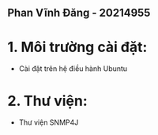 ## Phan Vĩnh Đăng - 20214955
# 1. Môi trường cài đặt:
- Cài đặt trên hệ điều hành Ubuntu

# 2. Thư viện:
- Thư viện SNMP4J
